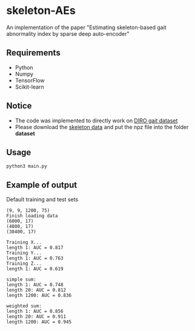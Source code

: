 # skeleton-AEs
An implementation of the paper "Estimating skeleton-based gait abnormality index by sparse deep auto-encoder"

## Requirements
* Python
* Numpy
* TensorFlow
* Scikit-learn

## Notice
* The code was implemented to directly work on [DIRO gait dataset](http://www-labs.iro.umontreal.ca/~labimage/GaitDataset/)
* Please download the [skeleton data](http://www.iro.umontreal.ca/~labimage/GaitDataset/skeletons.zip) and put the npz file into the folder **dataset**

## Usage
```
python3 main.py
```

## Example of output
Default training and test sets
```
(9, 9, 1200, 75)
Finish loading data
(6000, 17)
(4800, 17)
(38400, 17)

Training X...
length 1: AUC = 0.817
Training Y...
length 1: AUC = 0.763
Training Z...
length 1: AUC = 0.619

simple sum:
length 1: AUC = 0.748
length 20: AUC = 0.812
length 1200: AUC = 0.836

weighted sum:
length 1: AUC = 0.856
length 20: AUC = 0.911
length 1200: AUC = 0.945
```
